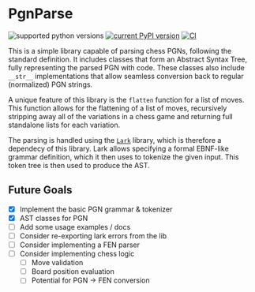 # PgnParse

![supported python versions](https://img.shields.io/pypi/pyversions/pgnparse.svg)
[![current PyPI version](https://img.shields.io/pypi/v/pgnparse.svg)](https://pypi.org/project/pgnparse/)
[![CI](https://github.com/ItsDrike/pgnparse/actions/workflows/main.yml/badge.svg)](https://github.com/ItsDrike/pgnparse/actions/workflows/main.yml)

This is a simple library capable of parsing chess PGNs, following the standard
definition. It includes classes that form an Abstract Syntax Tree, fully
representing the parsed PGN with code. These classes also include `__str__`
implementations that allow seamless conversion back to regular (normalized) PGN
strings.

A unique feature of this library is the `flatten` function for a list of moves.
This function allows for the flattening of a list of moves, recursively
stripping away all of the variations in a chess game and returning full
standalone lists for each variation.

The parsing is handled using the
[`Lark`](https://lark-parser.readthedocs.io/en/stable/index.html) library,
which is therefore a dependecy of this library. Lark allows specifying a formal
EBNF-like grammar definition, which it then uses to tokenize the given input.
This token tree is then used to produce the AST.

## Future Goals

- [x] Implement the basic PGN grammar & tokenizer
- [x] AST classes for PGN
- [ ] Add some usage examples / docs
- [ ] Consider re-exporting lark errors from the lib
- [ ] Consider implementing a FEN parser
- [ ] Consider implementing chess logic
    - [ ] Move validation
    - [ ] Board position evaluation
    - [ ] Potential for PGN -> FEN conversion
